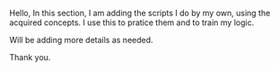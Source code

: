 
Hello,
In this section, I am adding the scripts I do by my own, using the acquired concepts.
I use this to pratice them and to train my logic.

Will be adding more details as needed.

Thank you.
